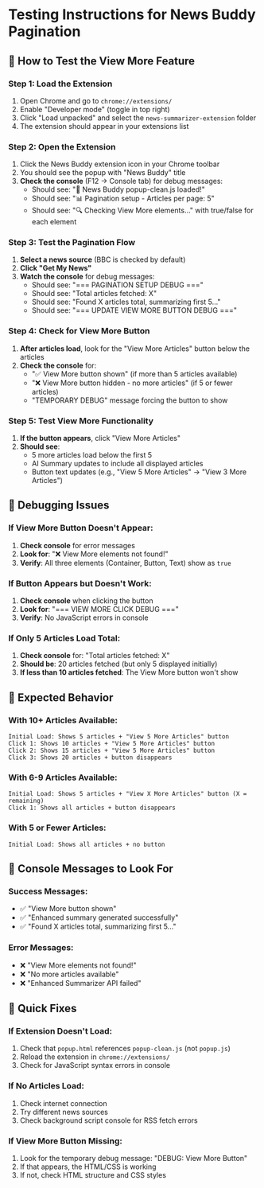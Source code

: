# Testing Instructions for News Buddy Pagination

## 🧪 How to Test the View More Feature

### Step 1: Load the Extension
1. Open Chrome and go to `chrome://extensions/`
2. Enable "Developer mode" (toggle in top right)
3. Click "Load unpacked" and select the `news-summarizer-extension` folder
4. The extension should appear in your extensions list

### Step 2: Open the Extension
1. Click the News Buddy extension icon in your Chrome toolbar
2. You should see the popup with "News Buddy" title
3. **Check the console** (F12 → Console tab) for debug messages:
   - Should see: "🚀 News Buddy popup-clean.js loaded!"
   - Should see: "📊 Pagination setup - Articles per page: 5"
   - Should see: "🔍 Checking View More elements..." with true/false for each element

### Step 3: Test the Pagination Flow
1. **Select a news source** (BBC is checked by default)
2. **Click "Get My News"**
3. **Watch the console** for debug messages:
   - Should see: "=== PAGINATION SETUP DEBUG ==="
   - Should see: "Total articles fetched: X"
   - Should see: "Found X articles total, summarizing first 5..."
   - Should see: "=== UPDATE VIEW MORE BUTTON DEBUG ==="

### Step 4: Check for View More Button
1. **After articles load**, look for the "View More Articles" button below the articles
2. **Check the console** for:
   - "✅ View More button shown" (if more than 5 articles available)
   - "❌ View More button hidden - no more articles" (if 5 or fewer articles)
   - "TEMPORARY DEBUG" message forcing the button to show

### Step 5: Test View More Functionality
1. **If the button appears**, click "View More Articles"
2. **Should see**:
   - 5 more articles load below the first 5
   - AI Summary updates to include all displayed articles
   - Button text updates (e.g., "View 5 More Articles" → "View 3 More Articles")

## 🐛 Debugging Issues

### If View More Button Doesn't Appear:
1. **Check console** for error messages
2. **Look for**: "❌ View More elements not found!"
3. **Verify**: All three elements (Container, Button, Text) show as `true`

### If Button Appears but Doesn't Work:
1. **Check console** when clicking the button
2. **Look for**: "=== VIEW MORE CLICK DEBUG ==="
3. **Verify**: No JavaScript errors in console

### If Only 5 Articles Load Total:
1. **Check console** for: "Total articles fetched: X"
2. **Should be**: 20 articles fetched (but only 5 displayed initially)
3. **If less than 10 articles fetched**: The View More button won't show

## 🎯 Expected Behavior

### With 10+ Articles Available:
```
Initial Load: Shows 5 articles + "View 5 More Articles" button
Click 1: Shows 10 articles + "View 5 More Articles" button  
Click 2: Shows 15 articles + "View 5 More Articles" button
Click 3: Shows 20 articles + button disappears
```

### With 6-9 Articles Available:
```
Initial Load: Shows 5 articles + "View X More Articles" button (X = remaining)
Click 1: Shows all articles + button disappears
```

### With 5 or Fewer Articles:
```
Initial Load: Shows all articles + no button
```

## 📝 Console Messages to Look For

### Success Messages:
- ✅ "View More button shown"
- ✅ "Enhanced summary generated successfully"
- ✅ "Found X articles total, summarizing first 5..."

### Error Messages:
- ❌ "View More elements not found!"
- ❌ "No more articles available"
- ❌ "Enhanced Summarizer API failed"

## 🔧 Quick Fixes

### If Extension Doesn't Load:
1. Check that `popup.html` references `popup-clean.js` (not `popup.js`)
2. Reload the extension in `chrome://extensions/`
3. Check for JavaScript syntax errors in console

### If No Articles Load:
1. Check internet connection
2. Try different news sources
3. Check background script console for RSS fetch errors

### If View More Button Missing:
1. Look for the temporary debug message: "DEBUG: View More Button"
2. If that appears, the HTML/CSS is working
3. If not, check HTML structure and CSS styles